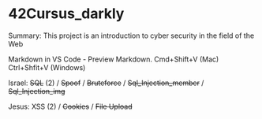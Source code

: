 # 42Cursus_darkly
Summary: This project is an introduction to cyber security in the field of the Web

Markdown in VS Code - Preview Markdown. Cmd+Shift+V (Mac) Ctrl+Shfit+V (Windows)

Israel: ~~SQL~~ (2) / ~~Spoof~~ / ~~Bruteforce~~ / ~~Sql_Injection_member~~ / ~~Sql_Injection_img~~

Jesus: XSS (2) / ~~Cookies~~ / ~~File Upload~~
